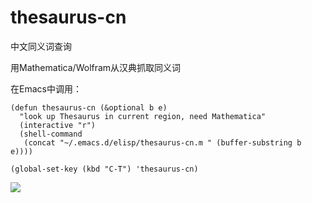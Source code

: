 thesaurus-cn
============

中文同义词查询

用Mathematica/Wolfram从汉典抓取同义词

在Emacs中调用：
~~~
(defun thesaurus-cn (&optional b e)
  "look up Thesaurus in current region, need Mathematica"
  (interactive "r")
  (shell-command
   (concat "~/.emacs.d/elisp/thesaurus-cn.m " (buffer-substring b e))))
	  
(global-set-key (kbd "C-T") 'thesaurus-cn)
~~~

![](https://raw.github.com/ludx/thesaurus-cn/master/demo.png)
